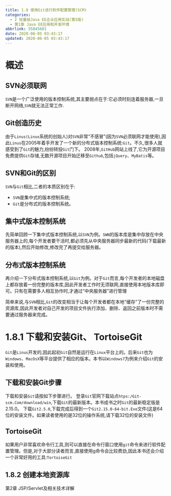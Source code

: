 ```yaml
---
title: 1.8 使用Git进行软件配置管理(SCM)
categories:
  - 2 轻量级Java EE企业应用实战(第5版)
  - 第1章 Java EE应用和开发环境
abbrlink: 55845601
date: 2020-06-05 03:43:17
updated: 2020-06-05 03:43:17
---
```

# 概述
## SVN必须联网
`SVN`是一个广泛使用的版本控制系统,其主要弱点在于:它必须时刻连着服务器,一旦断开网络,`SVN`就无法正常工作.
## Git创造历史
由于`Linus(Linux`系统的创始人)对`SVN`非常“不感冒”(因为`SVN`必须联网才能使用),因此`Linus`在2005年着手开发了一个新的分布式版本控制系统:`Git`。不久,很多人就感受到了`Git`的魅力,纷纷转投`Git`门下。
2008年,`GitHub`网站上线了,它为开源项目免费提供`Git`存储,无数开源项目开始迁移至`Github`,包括`jQuery`、`MyBatis`等。
## SVN和Git的区别
`SVN`与`Git`相比,二者的本质区别在于:
- `SVN`是集中式的版本控制系统;
- `Git`是分布式的版本控制系统。

## 集中式版本控制系统
先简单回顾一下集中式版本控制系统,以`SVN`为例。`SWN`的版本库是集中存放在中央服务器上的,每个开发者要干活时,都必须先从中央服务器同步最新的代码(下载最新的版本),然后开始修改,修改完了再提交给服务器。
## 分布式版本控制系统
再介绍一下分布式版本控制系统,以`Git`为例。对于`Git`而言,每个开发者的本地磁盘上都存放着一份完整的版本库,因此开发者工作时无须联网,直接使用本地版本库即可。只有在需要多人相互协作时,才通过“中央服务器”进行管理

简单来说,与`SVN`相比,`Git`的改变相当于让每个开发者都在本地“缓存”了一份完整的资源库,因此开发者对自己开发的项目文件执行添加、删除、返回之前版本时不需要通过服务器来完成。
# 1.8.1 下载和安装Git、 TortoiseGit
`Git`是`Linus`开发的,因此起初`Git`自然是运行在`Linux`平台上的。后来`Git`也为`Windows`、`MacOsX`等平台提供了相应的版本。本书以`Windows7`为例来介绍`Git`的安装和使用。
## 下载和安装Git步骤
下载和安装`Git`请按如下步骤进行。
登录`Git`官网下载站点`htps:/Git-scm.Com/download/win`,下载`Git`的最新版本。本书成书之时`Git`的最新稳定版是2.15.0。
下载`Git2.5.0`,下载完成后得到一个`Git2.15.0-64-bit.Exe`文件(这是64位的安装文件。如果读者使用的是32位的操作系统,请下载32位的安装文件)

## TortoiseGit
如果用户非常喜欢命令行工具,则可以直接在命令行窗口使用`git`命令来进行软件配置管理。但是,对于大部分读者而言,直接使用g命令会比较费劲,因此本书还会介绍一个非常好用的工具:`TortoiseGit`



## 1.8.2 创建本地资源库

第2章 JSP/Servlet及相关技术详解
